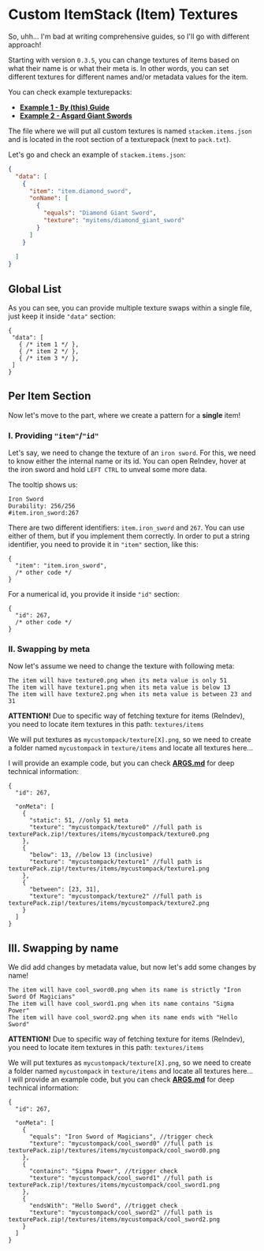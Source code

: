 # Custom ItemStack (Item) Textures

So, uhh... I'm bad at writing comprehensive guides, so I'll go with different approach!

Starting with version `0.3.5`, you can change textures of items based on what their name is or what their meta is. In other words, you can set different textures for different names and/or metadata values for the item.

You can check example texturepacks:
- [**Example 1 - By (this) Guide**](https://github.com/tracystacktrace/StackEm/tree/main/docs/Custom%20ItemStack%20Textures/Example%201%20-%20By%20Guide)
- [**Example 2 - Asgard Giant Swords**](https://github.com/tracystacktrace/StackEm/tree/main/docs/Custom%20ItemStack%20Textures/Example%202%20-%20Asgard%20Giant%20Swords)

The file where we will put all custom textures is named `stackem.items.json` and is located in the root section of a texturepack (next to `pack.txt`).

Let's go and check an example of `stackem.items.json`:
```json
{
  "data": [
    {
      "item": "item.diamond_sword",
      "onName": [
        {
          "equals": "Diamond Giant Sword",
          "texture": "myitems/diamond_giant_sword"
        }
      ]
    }
    
  ]
}
```

## Global List

As you can see, you can provide multiple texture swaps within a single file, just keep it inside `"data"` section:
```json5
{
 "data": [
   { /* item 1 */ },
   { /* item 2 */ },
   { /* item 3 */ },
 ] 
}
```

## Per Item Section

Now let's move to the part, where we create a pattern for a **single** item!

### I. Providing `"item"`/`"id"`

Let's say, we need to change the texture of an `iron sword`. For this, we need to know either the internal name or its id. You can open ReIndev, hover at the iron sword and hold `LEFT CTRL` to unveal some more data.

The tooltip shows us:
```
Iron Sword
Durability: 256/256
#item.iron_sword:267
```

There are two different identifiers: `item.iron_sword` and `267`. You can use either of them, but if you implement them correctly. In order to put a string identifier, you need to provide it in `"item"` section, like this:
```json5
{
  "item": "item.iron_sword",
  /* other code */
}
```

For a numerical id, you provide it inside `"id"` section:
```json5
{
  "id": 267,
  /* other code */
}
```

### II. Swapping by meta

Now let's assume we need to change the texture with following meta:

```
The item will have texture0.png when its meta value is only 51
The item will have texture1.png when its meta value is below 13
The item will have texture2.png when its meta value is between 23 and 31
```

**ATTENTION!** Due to specific way of fetching texture for items (ReIndev), you need to locate item textures in this path: `textures/items`

We will put textures as `mycustompack/texture[X].png`, so we need to create a folder named `mycustompack` in `texture/items` and locate all textures here...

I will provide an example code, but you can check [**ARGS.md**](https://github.com/tracystacktrace/StackEm/blob/main/docs/Custom%20ItemStack%20Textures/ARGS.md) for deep technical information:
```json5
{
  "id": 267,
  
  "onMeta": [
    {
      "static": 51, //only 51 meta
      "texture": "mycustompack/texture0" //full path is texturePack.zip!/textures/items/mycustompack/texture0.png
    },
    {
      "below": 13, //below 13 (inclusive)
      "texture": "mycustompack/texture1" //full path is texturePack.zip!/textures/items/mycustompack/texture1.png
    },
    {
      "between": [23, 31],
      "texture": "mycustompack/texture2" //full path is texturePack.zip!/textures/items/mycustompack/texture2.png
    }
  ]
}
```

## III. Swapping by name

We did add changes by metadata value, but now let's add some changes by name!

```
The item will have cool_sword0.png when its name is strictly "Iron Sword Of Magicians"
The item will have cool_sword1.png when its name contains "Sigma Power"
The item will have cool_sword2.png when its name ends with "Hello Sword"
```

**ATTENTION!** Due to specific way of fetching texture for items (ReIndev), you need to locate item textures in this path: `textures/items`

We will put textures as `mycustompack/texture[X].png`, so we need to create a folder named `mycustompack` in `texture/items` and locate all textures here...
I will provide an example code, but you can check [**ARGS.md**](https://github.com/tracystacktrace/StackEm/blob/main/docs/Custom%20ItemStack%20Textures/ARGS.md) for deep technical information:
```json5
{
  "id": 267,
  
  "onMeta": [
    {
      "equals": "Iron Sword of Magicians", //trigger check
      "texture": "mycustompack/cool_sword0" //full path is texturePack.zip!/textures/items/mycustompack/cool_sword0.png
    },
    {
      "contains": "Sigma Power", //trigger check
      "texture": "mycustompack/cool_sword1" //full path is texturePack.zip!/textures/items/mycustompack/cool_sword1.png
    },
    {
      "endsWith": "Hello Sword", //trigget check
      "texture": "mycustompack/cool_sword2" //full path is texturePack.zip!/textures/items/mycustompack/cool_sword2.png
    }
  ]
}
```
